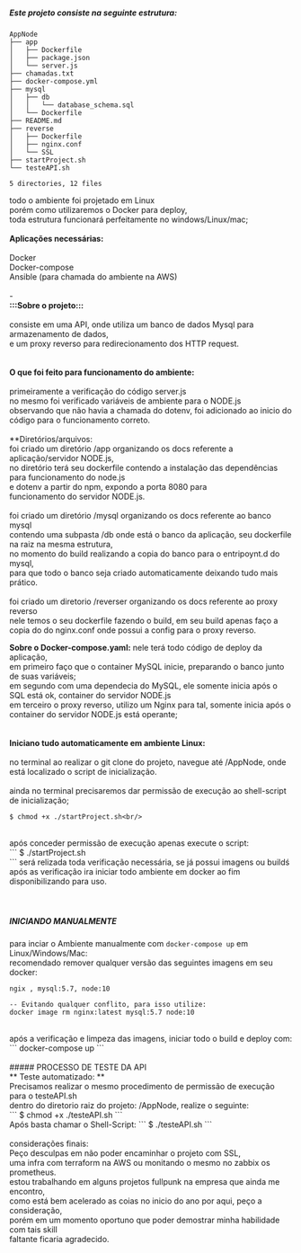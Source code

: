 ##### Este projeto consiste na seguinte estrutura:

```
AppNode
├── app
│   ├── Dockerfile
│   ├── package.json
│   └── server.js
├── chamadas.txt
├── docker-compose.yml
├── mysql
│   ├── db
│   │   └── database_schema.sql
│   └── Dockerfile
├── README.md
├── reverse
│   ├── Dockerfile
│   ├── nginx.conf
│   └── SSL
├── startProject.sh
└── testeAPI.sh

5 directories, 12 files
```

todo o ambiente foi projetado em Linux<br/>
porém como utilizaremos o Docker para deploy,<br/>
toda estrutura funcionará perfeitamente no windows/Linux/mac;<br/>
<br/>
**Aplicações necessárias:**<br/>
<br/>
Docker<br/>
Docker-compose<br/>
Ansible (para chamada do ambiente na AWS)<br/>
<br/>
-<br/>
**:::Sobre o projeto:::**<br/>
<br/>
consiste em uma API, onde utiliza um banco de dados Mysql para armazenamento de dados,<br/>
e um proxy reverso para redirecionamento dos HTTP request.<br/>
<br/>
<br/>
**O que foi feito para funcionamento do ambiente:**<br/>
<br/>
primeiramente a verificação do código server.js<br/>
no mesmo foi verificado variáveis de ambiente para o NODE.js<br/>
observando que não havia a chamada do dotenv,
foi adicionado ao inicio do código para o funcionamento correto.<br/>
<br/>
**Diretórios/arquivos:<br />
foi criado um diretório /app organizando os docs referente a aplicação/servidor NODE.js,<br/>
no diretório terá seu dockerfile contendo a instalação das dependências para funcionamento do node.js<br />
e dotenv a partir do npm, expondo a porta 8080 para <br/>funcionamento do servidor NODE.js.<br/>
<br/>
foi criado um diretório /mysql organizando os docs referente ao banco mysql<br/>
contendo uma subpasta /db onde está o banco da aplicação, seu dockerfile na raiz na mesma estrutura,<br/>
no momento do build realizando a copia do banco para o entripoynt.d do mysql,<br/>
para que todo o banco seja criado automaticamente deixando tudo mais prático.<br/>
<br/>
foi criado um diretorio /reverser organizando os docs referente ao proxy reverso<br/>
nele temos o seu dockerfile fazendo o build, em seu build apenas faço a copia do do nginx.conf onde possui a config para o proxy reverso. <br/>

**Sobre o Docker-compose.yaml:**
nele terá todo código de deploy da aplicação,<br/>
em primeiro faço que o container MySQL inicie, preparando o banco junto de suas variáveis;<br/>
em segundo com uma dependecia do MySQL, ele somente inicia após o SQL está ok, container do servidor NODE.js<br/>
em terceiro o proxy reverso, utilizo um Nginx para tal, somente inicia após o container do servidor NODE.js está operante;</br>
<br/><br/>
**Iniciano tudo automaticamente em ambiente Linux:**<br/>
<br/>
no terminal ao realizar o git clone do projeto,
navegue até /AppNode, onde está localizado o script de inicialização.<br/>
<br/>
ainda no terminal precisaremos dar permissão de execução ao shell-script de inicialização;<br/>
```
$ chmod +x ./startProject.sh<br/>
```
<br/>
após conceder permissão de execução apenas execute o script:<br/>
```
$ ./startProject.sh<br/>
```
será relizada toda verificação necessária, se já possui imagens ou buildś<br/>
após as verificação ira iniciar todo ambiente em docker ao fim disponibilizando para uso.<br/>
<br/><br/>

##### INICIANDO MANUALMENTE 
para inciar o Ambiente manualmente com ``` docker-compose up ``` em Linux/Windows/Mac:<br />
recomendado remover qualquer versão das seguintes imagens em seu docker:<br/>
```
ngix , mysql:5.7, node:10

-- Evitando qualquer conflito, para isso utilize:
docker image rm nginx:latest mysql:5.7 node:10
```
<br />
após a verificação e limpeza das imagens, iniciar todo o build e deploy com:<br />
``` docker-compose up ```
<br />
<br />
##### PROCESSO DE TESTE DA API <br/>
** Teste automatizado: ** <br/>
Precisamos realizar o mesmo procedimento de permissão de execução para o testeAPI.sh
<br/>
dentro do diretorio raiz do projeto: /AppNode, realize o seguinte:<br/>
```
$ chmod +x ./testeAPI.sh
```<br/>
Após basta chamar o Shell-Script:
```
$ ./testeAPI.sh
```
<br />
<br />
considerações finais:<br/>
Peço desculpas em não poder encaminhar o projeto com SSL,<br/>
uma infra com terraform na AWS ou monitando o mesmo no zabbix os prometheus.<br/>
estou trabalhando em alguns projetos fullpunk na empresa que ainda me encontro,<br/>
como está bem acelerado as coias no inicio do ano por aqui, peço a consideração,<br/>
porém em um momento oportuno que poder demostrar minha habilidade com tais skill <br/>faltante ficaria agradecido.<br/>
